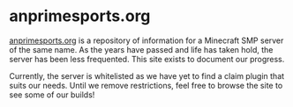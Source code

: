 # anprimesports.org

[anprimesports.org](https:www.anprimesports.org) is a repository of information
for a Minecraft SMP server of the same name. As the years have passed and life
has taken hold, the server has been less frequented. This site exists to
document our progress.

Currently, the server is whitelisted as we have yet to find a claim plugin that
suits our needs. Until we remove restrictions, feel free to browse the site to
see some of our builds!
